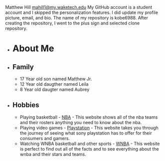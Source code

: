 Matthew Hill 
mahill1@my.waketech.edu
My GitHub account is a student account and I skipped the personalization features. I did update my profile picture, email, and bio. 
The name of my repository is kobe6988.
After creating the repository, I went to the plus sign and selected clone repository.

* # About Me
* ## Family
  * 17 Year old son named Matthew Jr.
  * 12 Year old daugther named Leila
  * 8 Year old daugter named Aubrey
* ## Hobbies
  * Playing basketball - [NBA](www.nba.com) - This website shows all of the nba teams and their rosters anything you need to know about the nba. 
  * Playing video games - [Playstation](www.Playstation.com) - This website takes you through the journey of seeing what sony playstation has to offer for their consumers and gamers. 
  * Watching WNBA basketball and other sports - [WNBA](www.wnba.com) - This website is perfect to find out all of the facts and to see everything about the wnba and their stars and teams. 
